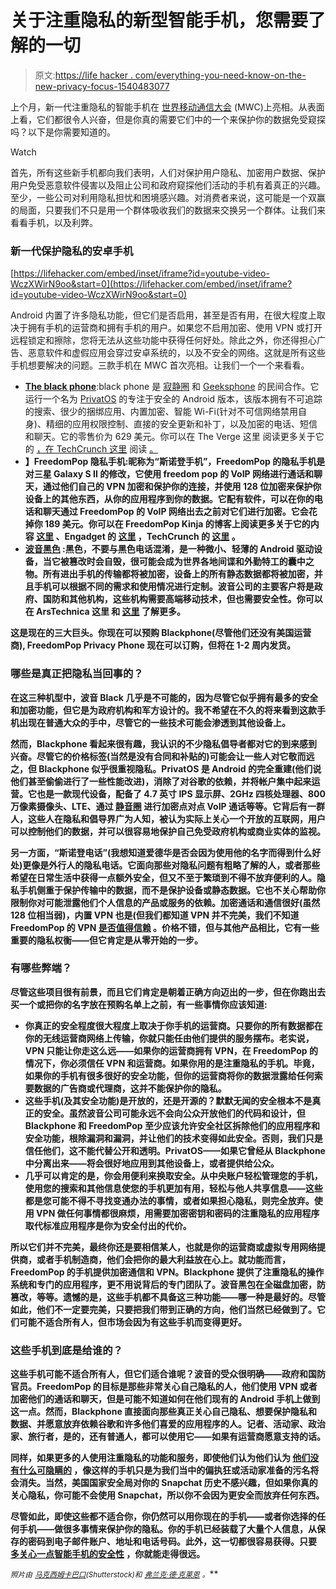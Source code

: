 # 关于注重隐私的新型智能手机，您需要了解的一切

> 原文:[https://life hacker . com/everything-you-need-know-on-the-new-privacy-focus-1540483077](https://lifehacker.com/everything-you-need-to-know-about-the-new-privacy-focus-1540483077)

上个月，新一代注重隐私的智能手机在 [世界移动通信大会](http://www.mobileworldcongress.com/) (MWC)上亮相。从表面上看，它们都很令人兴奋，但是你真的需要它们中的一个来保护你的数据免受窥探吗？以下是你需要知道的。

Watch

首先，所有这些新手机都向我们表明，人们对保护用户隐私、加密用户数据、保护用户免受恶意软件侵害以及阻止公司和政府窥探他们活动的手机有着真正的兴趣。至少，一些公司对利用隐私担忧和困境感兴趣。对消费者来说，这可能是一个双赢的局面，只要我们不只是用一个群体吸收我们的数据来交换另一个群体。让我们来看看手机，以及利弊。

### 新一代保护隐私的安卓手机

 [https://lifehacker.com/embed/inset/iframe?id=youtube-video-WczXWirN9oo&start=0](https://lifehacker.com/embed/inset/iframe?id=youtube-video-WczXWirN9oo&start=0) 

Android 内置了许多隐私功能，但它们是否启用，甚至是否有用，在很大程度上取决于拥有手机的运营商和拥有手机的用户。如果您不启用加密、使用 VPN 或打开远程锁定和擦除，您将无法从这些功能中获得任何好处。除此之外，你还得担心广告、恶意软件和虚假应用会穿过安卓系统的，以及不安全的网络。这就是所有这些手机想要解决的问题。三款手机在 MWC 首次亮相。让我们一个一个来看看。

*   [**The black phone**](https://www.blackphone.ch/):black phone 是 [寂静圈](https://silentcircle.com/) 和 [Geeksphone](http://www.geeksphone.com/) 的民间合作。它运行一个名为 [PrivatOS](https://www.blackphone.ch/phone/#privatosvsandroid) 的专注于安全的 Android 版本，该版本拥有不可追踪的搜索、很少的捆绑应用、内置加密、智能 Wi-Fi(针对不可信网络禁用自身)、精细的应用权限控制、直接的安全更新和补丁，以及加密的电话、短信和聊天。它的零售价为 629 美元。你可以在 The Verge 这里 阅读更多关于它的 [，在 TechCrunch 这里](http://www.theverge.com/2014/2/24/5441642/blackphone-silent-circle-geeksphone-pre-order-launch) 阅读 [。](http://techcrunch.com/2014/02/26/close-look-at-blackphone/)
*   [](http://www.freedompop.com/theprivacyphone?utm_source=freedompop&utm_medium=kinja&utm_campaign=snowden)**】FreedomPop 隐私手机:昵称为“斯诺登手机”，FreedomPop 的隐私手机是对三星 Galaxy S II 的修改，它使用 freedom pop 的 VoIP 网络进行通话和聊天，通过他们自己的 VPN 加密和保护你的连接，并使用 128 位加密来保护你设备上的其他东西，从你的应用程序到你的数据。它配有软件，可以在你的电话和聊天通过 FreedomPop 的 VoIP 网络出去之前对它们进行加密。它会花掉你 189 美元。你可以在 FreedomPop Kinja 的博客上阅读更多关于它的内容 [这里](http://freedompop.kinja.com/move-over-justin-timberlake-freedompop-is-bringing-pr-1538029847) 、Engadget 的 [这里](http://www.engadget.com/2014/03/05/freedompop-privacy-phone/) ，TechCrunch 的 [这里](http://techcrunch.com/2014/03/04/freedompop-announces-the-privacy-phone-a-k-a-the-snowden-phone-a-k-a-the-terrorist-phone/) 。**
*   **[**波音黑色**](http://www.boeing.com/boeing/defense-space/ic/black/index.page) :黑色，不要与黑色电话混淆，是一种微小、轻薄的 Android 驱动设备，当它被篡改时会自毁，很可能会成为世界各地间谍和外勤特工的囊中之物。所有进出手机的传输都将被加密，设备上的所有静态数据都将被加密，并且手机可以根据不同的需求和使用情况进行定制。波音公司的主要客户将是政府、国防和其他机构，这些机构需要高端移动技术，但也需要安全性。你可以在 ArsTechnica 这里 和 [这里](http://arstechnica.com/information-technology/2014/02/deep-black-more-details-on-boeings-new-secure-android-smartphone/) 了解更多。**

**这是现在的三大巨头。你现在可以预购 Blackphone(尽管他们还没有美国运营商), FreedomPop Privacy Phone 现在可以订购，但将在 1-2 周内发货。**

### **哪些是真正把隐私当回事的？**

**在这三种机型中，波音 Black 几乎是不可能的，因为尽管它似乎拥有最多的安全和加密功能，但它是为政府机构和军方设计的。我不希望在不久的将来看到这款手机出现在普通大众的手中，尽管它的一些技术可能会渗透到其他设备上。**

**然而，Blackphone 看起来很有趣，我认识的不少隐私倡导者都对它的到来感到兴奋。尽管它的价格标签(当然是没有合同和补贴的)可能会让一些人对它敬而远之，但 Blackphone 似乎很重视隐私。PrivatOS 是 Android 的完全重建(他们说他们甚至偷偷进行了一些性能改进)，消除了对谷歌的依赖，并将帐户集中起来运营。它也是一款现代设备，配备了 4.7 英寸 IPS 显示屏、2GHz 四核处理器、800 万像素摄像头、LTE、通过 [静音圈](https://silentcircle.com/web/silent-phone/) 进行加密点对点 VoIP 通话等等。它背后有一群人，这些人在隐私和倡导界广为人知，被认为实际上关心一个开放的互联网，用户可以控制他们的数据，并可以很容易地保护自己免受政府机构或商业实体的监视。**

**另一方面，“斯诺登电话”(我想知道爱德华是否会因为使用他的名字而得到什么好处)更像是外行人的隐私电话。它面向那些对隐私问题有粗略了解的人，或者那些希望在日常生活中获得一点额外安全，但又不至于繁琐到不得不放弃便利的人。隐私手机侧重于保护传输中的数据，而不是保护设备或静态数据。它也不关心帮助你限制你对可能泄露他们个人信息的产品或服务的依赖。加密通话和通信很好(虽然 128 位相当弱)，内置 VPN 也是(但我们都知道 VPN 并不完美，我们不知道 FreedomPop 的 VPN [是否值得信赖](http://lifehacker.com) 。价格不错，但与其他产品相比，它有一些重要的隐私权衡——但它肯定是从零开始的一步。**

### **有哪些弊端？**

**尽管这些项目很有前景，而且它们肯定是朝着正确方向迈出的一步，但在你跑出去买一个或把你的名字放在预购名单上之前，有一些事情你应该知道:**

*   **你真正的安全程度很大程度上取决于你手机的运营商。只要你的所有数据都在你的无线运营商网络上传输，你就只能任由他们提供的服务摆布。老实说，VPN 只能让你走这么远——如果你的运营商拥有 VPN，在 FreedomPop 的情况下，你必须信任 VPN 和运营商。如果你用的是注重隐私的手机。毕竟，如果你的手机有很多很好的安全功能，但你的运营商将你的数据泄露给任何索要数据的广告商或代理商，这并不能保护你的隐私。**
*   **这些手机(及其安全功能)是开放的，还是开源的？默默无闻的安全根本不是真正的安全。虽然波音公司可能永远不会向公众开放他们的代码和设计，但 Blackphone 和 FreedomPop 至少应该允许安全社区拆除他们的应用程序和安全功能，根除漏洞和漏洞，并让他们的技术变得如此安全。否则，我们只是信任他们，这不能代替公开和透明。PrivatOS——如果它曾经从 Blackphone 中分离出来——将会很好地应用到其他设备上，或者提供给公众。**
*   **几乎可以肯定的是，你会用便利来换取安全。从中央账户轻松管理您的手机，使用您的搜索和其他信息使您的手机更加有用，轻松与他人共享信息——这些都是您可能不得不寻找变通办法的事情，或者如果担心隐私，则完全放弃。使用 VPN 做任何事情都很麻烦，用需要加密密钥和密码的注重隐私的应用程序取代标准应用程序是你为安全付出的代价。**

**所以它们并不完美，最终你还是要相信某人，也就是你的运营商或虚拟专用网络提供商，或者手机制造商，他们会把你的最大利益放在心上。就功能而言，FreedomPop 的手机提供加密通信和 VPN。Blackphone 提供了注重隐私的操作系统和专门的应用程序，更不用说背后的专门团队了。波音黑包在全磁盘加密，防篡改，等等。遗憾的是，这些手机都不具备这三种功能——哪一种是最好的。尽管如此，他们不一定要完美，只要把我们带到正确的方向，他们当然已经做到了。它们可能不适合所有人，但市场会因为有这些手机而变得更好。**

### **这些手机到底是给谁的？**

**这些手机可能不适合所有人，但它们适合谁呢？波音的受众很明确——政府和国防官员。FreedomPop 的目标是那些非常关心自己隐私的人，他们使用 VPN 或者加密他们的通话和聊天，但是可能不知道如何在他们现有的 Android 手机上做到这一点。然而，Blackphone 直接面向那些真正关心自己隐私、想要保护隐私和数据、并愿意放弃依赖谷歌和许多他们喜爱的应用程序的人。记者、活动家、政治家、旅行者，是的，还有普通人，都可以使用它——如果有运营商愿意支持的话。**

**同样，如果更多的人使用注重隐私的功能和服务，即使他们认为他们认为 [他们没有什么可隐瞒的](https://lifehacker.com/plenty-to-hide-5918171) ，像这样的手机只是为我们当中的偏执狂或活动家准备的污名将会消失。当然，美国国家安全局对你的 Snapchat 历史不感兴趣，但如果你真的关心隐私，你可能不会使用 Snapchat，所以你不会因为更安全而放弃任何东西。**

**尽管如此，即使这些都不适合你，你仍然可以用你现在的手机——或者你选择的任何手机——做很多事情来保护你的隐私。你的手机已经装载了大量个人信息，从保存的密码到电子邮件账户、地址和电话号码。此外，这一切都很容易获得。只要 [多关心一点智能手机的安全性](https://lifehacker.com/why-you-should-care-more-about-your-smartphone-s-securi-1531990375) ，你就能走得很远。**

***<small>照片由</small>* [*<small>马克西姆卡巴口</small>*](http://www.shutterstock.com/pic.mhtml?id=159902675&src=id)*<small>(Shutterstock)和</small>* [*<small>弗兰克·德·克莱恩</small>*](http://www.flickr.com/photos/59532782@N00/11762831134/) *<small>。</small>***